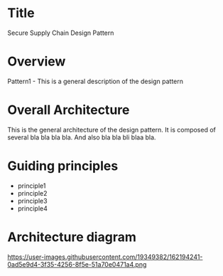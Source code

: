 # Title
Secure Supply Chain Design Pattern

# Overview
Pattern1 - This is a general description of the design pattern

# Overall Architecture

This is the general architecture of the design pattern.
It is composed of several bla bla bla bla. And also bla bla bli blaa bla.


# Guiding principles

- principle1
- principle2
- principle3
- principle4

# Architecture diagram
https://user-images.githubusercontent.com/19349382/162194241-0ad5e9d4-3f35-4256-8f5e-51a70e0471a4.png
